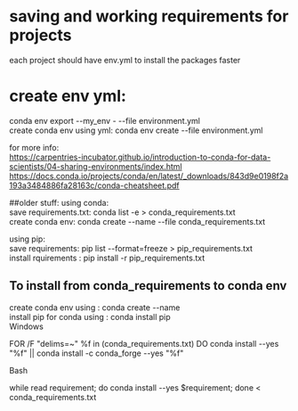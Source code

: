 # saving and working requirements for projects

each project should have env.yml to install the packages faster <br />
# create env yml:<br />
conda env export --my_env - --file environment.yml <br />
create conda env using yml: conda env create --file environment.yml <br />


 for more info: <br />
 https://carpentries-incubator.github.io/introduction-to-conda-for-data-scientists/04-sharing-environments/index.html
https://docs.conda.io/projects/conda/en/latest/_downloads/843d9e0198f2a193a3484886fa28163c/conda-cheatsheet.pdf


##older stuff: 
using conda:<br />
save requirements.txt: conda list -e > conda_requirements.txt<br />
create conda env: conda create --name --file conda_requirements.txt<br />

using pip:<br />
save requirements: pip list --format=freeze > pip_requirements.txt<br />
install rquirements : pip install -r pip_requirements.txt<br />


## To install from  conda_requirements to conda env 
create conda env using : conda create --name <env name> <br />
install pip for conda using : conda install pip <br />
Windows <br />

FOR /F "delims=~" %f in (conda_requirements.txt) DO conda install --yes "%f" || conda install -c conda_forge --yes "%f"<br />

Bash<br />

while read requirement; do conda install --yes $requirement; done < conda_requirements.txt<br /> <br />

